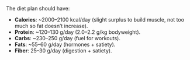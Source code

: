 The diet plan should have:

* **Calories**: \~2000–2100 kcal/day (slight surplus to build muscle, not too much so fat doesn’t increase).
* **Protein**: \~120–130 g/day (2.0–2.2 g/kg bodyweight).
* **Carbs**: \~230–250 g/day (fuel for workouts).
* **Fats**: \~55–60 g/day (hormones + satiety).
* **Fiber**: 25–30 g/day (digestion + satiety).
